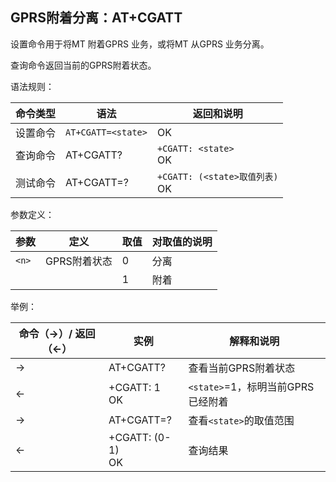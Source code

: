 ## GPRS附着分离：AT+CGATT

设置命令用于将MT 附着GPRS 业务，或将MT 从GPRS 业务分离。

查询命令返回当前的GPRS附着状态。

语法规则：

| 命令类型 | 语法               | 返回和说明                         |
| -------- | ------------------ | ---------------------------------- |
| 设置命令 | `AT+CGATT=<state>` | OK                                 |
| 查询命令 | AT+CGATT?          | `+CGATT: <state>`<br> OK           |
| 测试命令 | AT+CGATT=?         | `+CGATT: (<state>取值列表)` <br>OK |

 

参数定义：

| 参数  | 定义         | 取值 | 对取值的说明 |
| ----- | ------------ | ---- | ------------ |
| `<n>` | GPRS附着状态 | 0    | 分离         |
|       |              | 1    | 附着         |

 

举例：

| 命令（→）/  返回（←） | 实例                 | 解释和说明                        |
| --------------------- | -------------------- | --------------------------------- |
| →                     | AT+CGATT?            | 查看当前GPRS附着状态              |
| ←                     | +CGATT: 1<br> OK     | `<state>`=1，标明当前GPRS已经附着 |
| →                     | AT+CGATT=?           | 查看`<state>`的取值范围           |
| ←                     | +CGATT: (0-1) <br>OK | 查询结果                          |
